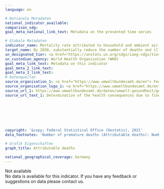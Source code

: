 ```yaml
---
language: en    

# Nationale Metadaten    
national_indicator_available:     
comparison_sdg:     
goal_meta_national_link_text: Metadata on the presented time series    

# Globale Metadaten    
indicator_name: Mortality rate attributed to household and ambient air pollution    
target_name: By 2030, substantially reduce the number of deaths and illnesses from hazardous chemicals and air, water and soil pollution and contamination    
un_designated_tier: <a href="https://unstats.un.org/sdgs/iaeg-sdgs/tier-classification/" title="Click here for more information on the UN tier classification."  target="_blank">Tier I</a>    
un_custodian_agency: World Health Organization (WHO)    
goal_meta_link_text: Metadata on this indicator    
goal_meta_2_link_text:     
goal_meta_3_link_text:         
# Datenquellen
source_organisation_1: <a href="https://www.umweltbundesamt.de/en"> Federal Environment Agency </a>
source_organisation_logo_1: <a href="https://www.umweltbundesamt.de/en"><img src="https://g205sdgs.github.io/sdg-indicators/public/OrgImgEn/uba.png" alt="Logo uba" style="height:60px; width:148px"/></a>
source_url_1: https://www.umweltbundesamt.de/daten/umwelt-gesundheit/gesundheitsrisiken-durch-feinstaub#ermittlung-der-gesundheitlichen-folgen-durch-feinstaubbelastung
source_url_text_1: Determination of the health consequences due to fine dust pollution (only available in German)





    
    
copyright: '&copy; Federal Statistical Office (Destatis), 2021'    
data_footnotes: 'Number of premature deaths (Attributable deaths): Number of deaths that occurred before the statistically average life expectancy was reached. <br>- Cardiopulmonary: relating to the heart and lungs. <br>- Short-term exposure to particulate matter: mortality due to acute respiratory diseases (children < 5 years): Number <1.'    

# Grafik Eigenschaften    
graph_title: Attributable deaths    

national_geographical_coverage: Germany    
---
```


<span class="status notstarted"> Not available </span><br>
No data is available for this indicator.
If you have any feedback or suggestions on data please contact us.